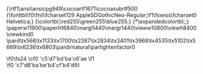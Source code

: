 {\rtf1\ansi\ansicpg949\cocoartf1671\cocoasubrtf500
{\fonttbl\f0\fnil\fcharset129 AppleSDGothicNeo-Regular;\f1\fswiss\fcharset0 Helvetica;}
{\colortbl;\red255\green255\blue255;}
{\*\expandedcolortbl;;}
\paperw11900\paperh16840\margl1440\margr1440\vieww10800\viewh8400\viewkind0
\pard\tx566\tx1133\tx1700\tx2267\tx2834\tx3401\tx3968\tx4535\tx5102\tx5669\tx6236\tx6803\pardirnatural\partightenfactor0

\f0\fs24 \cf0 \'c5\'d7\'bd\'ba\'c6\'ae
\f1  
\f0 \'c7\'d8\'ba\'be\'b4\'cf\'b4\'d9}